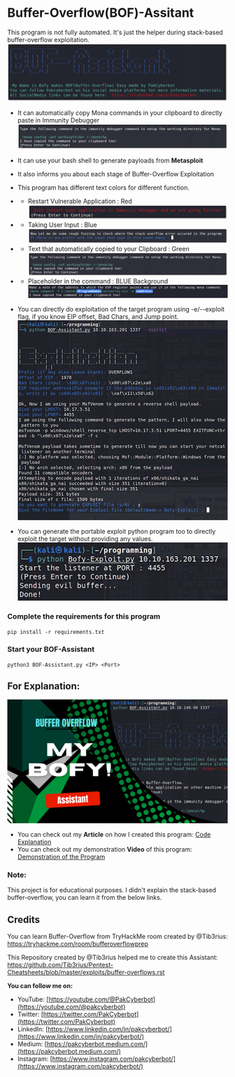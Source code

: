 # Buffer-Overflow(BOF)-Assitant
This program is not fully automated. It's just the helper during stack-based buffer-overflow exploitation.
![BOF-Assistant Interface](images/1.png)

- It can automatically copy Mona commands in your clipboard to directly paste in Immunity Debugger
![Automatic Copy to clipboard](images/2.png)
- It can use your bash shell to generate payloads from **Metasploit**
- It also informs you about each stage of Buffer-Overflow Exploitation
- This program has different text colors for different function.
- - Restart Vulnerable Application : Red
![Restarting](images/4.png)

- - Taking User Input : Blue
![Taking Input](images/3.png)

- - Text that automatically copied to your Clipboard : Green
![Clipboard](images/2.png)

- - Placeholder in the command : BLUE Background
![PlaceHolder](images/7.png)

- You can directly do exploitation of the target program using -e/--exploit flag, if you know EIP offset, Bad Chars, and Jump point.
![Direct Exploit](images/5.png)

- You can generate the portable exploit python program too to directly exploit the target without providing any values.
![Generate Exploit](images/6.png)

### Complete the requirements for this program 
```
pip install -r requirements.txt
```
### Start your BOF-Assistant
```
python3 BOF-Assistant.py <IP> <Port>
```
## For Explanation:
![Explanations](images/BOF.png)

- You can check out my **Article** on how I created this program: [Code Explanation](https://pakcyberbot.medium.com/automation-of-buffer-overflow-b7252d77e72e)
- You can check out my demonstration **Video** of this program: [Demonstration of the Program](https://youtu.be/3nSAHeJ2YpQ)

### Note:
This project is for educational purposes. I didn't explain the stack-based buffer-overflow, you can learn it from the below links.

## Credits

You can learn Buffer-Overflow from TryHackMe room created by @Tib3rius: https://tryhackme.com/room/bufferoverflowprep

This Repository created by @Tib3rius helped me to create this Assistant: https://github.com/Tib3rius/Pentest-Cheatsheets/blob/master/exploits/buffer-overflows.rst

**You can follow me on:**

- YouTube: [https://youtube.com/@PakCyberbot](https://youtube.com/@pakcyberbot)
- Twitter: [https://twitter.com/PakCyberbot](https://twitter.com/PakCyberbot)
- LinkedIn: [https://www.linkedin.com/in/pakcyberbot/](https://www.linkedin.com/in/pakcyberbot/)
- Medium: [https://pakcyberbot.medium.com/](https://pakcyberbot.medium.com/)
- Instagram: [https://www.instagram.com/pakcyberbot/](https://www.instagram.com/pakcyberbot/)

